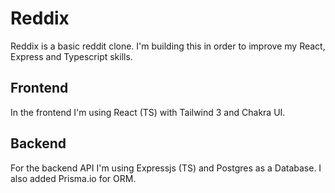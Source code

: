 # Reddix
Reddix is a basic reddit clone. I'm building this in order to improve my React, Express and Typescript skills.

## Frontend
In the frontend I'm using React (TS) with Tailwind 3 and Chakra UI.

## Backend
For the backend API I'm using Expressjs (TS) and Postgres as a Database. I also added Prisma.io for ORM.


